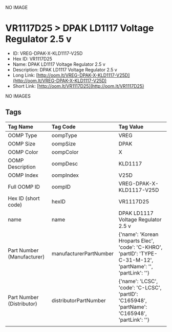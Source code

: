 


  
NO IMAGE  
# VR1117D25 > DPAK LD1117 Voltage Regulator 2.5 v

- ID: VREG-DPAK-X-KLD1117-V25D
- Hex ID: VR1117D25
- Name: DPAK LD1117 Voltage Regulator 2.5 v
- Description: DPAK LD1117 Voltage Regulator 2.5 v
- Long Link: [http://oom.lt/VREG-DPAK-X-KLD1117-V25D](http://oom.lt/VREG-DPAK-X-KLD1117-V25D)
- Short Link: [http://oom.lt/VR1117D25](http://oom.lt/VR1117D25)
  
NO IMAGES  
## Tags
  

|Tag Name|Tag Code|Tag Value|
| :--- | :--- | :--- |
|OOMP Type|oompType|VREG|
|OOMP Size|oompSize|DPAK|
|OOMP Color|oompColor|X|
|OOMP Description|oompDesc|KLD1117|
|OOMP Index|oompIndex|V25D|
|Full OOMP ID|oompID|VREG-DPAK-X-KLD1117-V25D|
|Hex ID (short code)|hexID|VR1117D25|
|name|name|DPAK LD1117 Voltage Regulator 2.5 v|
|Part Number (Manufacturer)|manufacturerPartNumber|{'name': 'Korean Hroparts Elec', 'code': 'C-KHRO', 'partID': 'TYPE-C-31-M-12', 'partName': '', 'partLink': ''}|
|Part Number (Distributor)|distributorPartNumber|{'name': 'LCSC', 'code': 'C-LCSC', 'partID': 'C165948', 'partName': 'C165948', 'partLink': ''}|
||||
